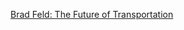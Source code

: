 
[Brad Feld: The Future of Transportation](http://www.feld.com/wp/archives/2014/01/the-future-of-transportation.html)

